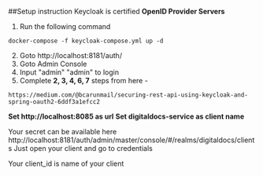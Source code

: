 ##Setup instruction 
Keycloak is certified **OpenID Provider Servers** 

1. Run the following command
```
docker-compose -f keycloak-compose.yml up -d
```
2. Goto http://localhost:8181/auth/
3. Goto Admin Console
4. Input "admin" "admin" to login
5. Complete **2, 3, 4, 6, 7** steps from here -
 ```
https://medium.com/@bcarunmail/securing-rest-api-using-keycloak-and-spring-oauth2-6ddf3a1efcc2
```
**Set http://localhost:8085 as url**
**Set digitaldocs-service as client name**

Your secret can be available here http://localhost:8181/auth/admin/master/console/#/realms/digitaldocs/clients
Just open your client and go to credentials

Your client_id is name of your client